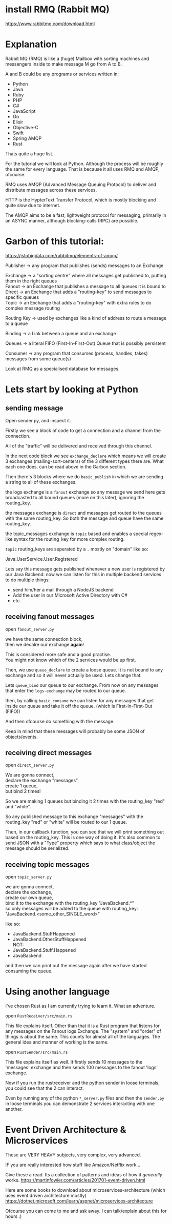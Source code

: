 # install RMQ (Rabbit MQ)

https://www.rabbitmq.com/download.html


# Explanation
Rabbit MQ (RMQ) is like a (huge) Mailbox with sorting machines and messengers inside to make message M go from A to B.

A and B could be any programs or services written in:
- Python
- Java
- Ruby
- PHP
- C#
- JavaScript
- Go
- Elixir
- Objective-C
- Swift
- Spring AMQP
- Rust

Thats quite a huge list.

For the tutorial we will look at Python. Although the process will be roughly the same for every language.
That is because it all uses RMQ and AMQP, ofcourse.

RMQ uses AMQP (Advanced Message Queuing Protocol) to deliver and distribute messages across these services.

HTTP is the HypterText Transfer Protocol, which is mostly blocking and quite slow due to internet.

The AMQP aims to be a fast, lightweight protocol for messaging, primarily in an ASYNC manner, although blocking-calls (RPC) are possible.

# Garbon of this tutorial:
https://jstobigdata.com/rabbitmq/elements-of-amqp/

Publisher -> any program that publishes (sends) messages to an Exchange

Exchange -> a "sorting centre" where all messages get published to, putting them in the right queues  
    Fanout -> an Exchange that publishes a message to all queues it is bound to  
    Direct -> an Exchange that adds a "routing-key" to send messages to specific queues  
    Topic -> an Exchange that adds a "routing-key" with extra rules to do complex message routing  

Routing Key -> used by exchanges like a kind of address to route a message to a queue

Binding -> a Link between a queue and an exchange

Queues -> a literal FIFO (First-In-First-Out) Queue that is possibly persistent

Consumer -> any program that consumes (process, handles, takes) messages from some queue(s)

Look at RMQ as a specialised database for messages.


# Lets start by looking at Python
## sending message
Open sender.py, and inspect it.

Firstly we see a block of code to get a connection and a channel from the connection.

All of the "traffic" will be delivered and received through this channel.

In the next code block we see `exchange_declare` which means we will
create 3 exchanges (mailing-sort-centers) of the 3 different types there are.
What each one does. can be read above in the Garbon section.

Then there's 3 blocks where we do `basic_publish` in which we are sending a string
to all of these exchanges.

the logs exchange is a `fanout` exchange so any message we send here gets broadcasted to all bound queues (more on this later), ignoring the routing_key.

the messages exchange is `direct` and messages get routed to the queues with
the same routing_key. 
So both the message and queue have the same routing_key.

the topic_messages exchange is `topic` based and enables a special regex-like
syntax for the routing_key for more complex routing.

`topic` routing_keys are seperated by a `.` mostly on "domain" like so:

Java.UserService.User.Registered

Lets say this message gets published whenever a new user is registered by our Java Backend:
now we can listen for this in multiple backend services to do multiple things:  
  - send him/her a mail through a NodeJS backend  
  - Add the user in our Microsoft Active Directory with C#  
  - etc.  

## receiving fanout messages
open `fanout_server.py`  

we have the same connection block,  
then we decalre our exchange **again**!  

This is considered more safe and a good practise.  
You might not know which of the 2 services would be up first.

Then, we use `queue_declare` to create a loose queue. It is not bound to any exchange and so it will never actually be used. Lets change that:

Lets `queue_bind` our queue to our exchange.
From now on any messages that enter the `logs-exchange` may be routed
to our queue.

then, by calling `basic_consume` we can listen for any messages that get inside our
queue and take it off the queue. (which is First-In-First-Out (FIFO))

And then ofcourse do something with the message.

Keep in mind that these messages will probably be some JSON of objects/events.

## receiving direct messages
open `direct_server.py`

We are gonna connect,  
declare the exchange "messages",  
create 1 queue,  
but bind 2 times!  

So we are making 1 queues but binding it 2 times with the routing_key "red" and "white".

So any published message to this exchange "messages" with the routing_key "red" or "white" will be routed to our 1 queue.

Then, in our callback function, you can see that we will print something out
based on the routing_key. This is one way of doing it. It's also common to
send JSON with a "Type" property which says to what class/object the message should
be serialized.

## receiving topic messages
open `topic_server.py`

we are gonna connect,  
declare the exchange,  
create our own queue,  
bind it to the exchange with the routing_key "JavaBackend.*"  
so only messages will be added to the queue with routing_key: "JavaBackend.<some_other_SINGLE_word>"  

like so:  
 - JavaBackend.StuffHappened  
 - JavaBackend.OtherStuffHappened  
NOT:  
 - JavaBackend.Stuff.Happened  
 - JavaBackend  


and then we can print out the message again after we have started consuming the queue.

# Using another language
I've chosen Rust as I am currently trying to learn it. What an adventure.  

open `RustReceiver/src/main.rs`

This file explains itself. Other than that it is a Rust program that listens for any messages on the Fanout logs Exchange.
The "system" and "order" of things is about the same. This counts for almost all of the languages. The general idea and manner of working is the same.

open `RustSender/src/main.rs`  

This file explains itself as well. It firstly sends 10 messages to the 'messages' exchange and then sends 100 messages to the fanout 'logs' exchange.


Now if you run the rustreceiver and the python sender in loose terminals, you could see that the 2 can interact.

Even by running any of the python `*_server.py` files and then the `sender.py` in loose terminals you can demonstrate 2 services interacting with one another.

# Event Driven Architecture & Microservices
These are VERY HEAVY subjects, very complex, very advanced.

IF you are really interested how stuff like Amazon/Netflix work...

Give these a read. Its a collection of patterns and ideas of how it *generally* works.
https://martinfowler.com/articles/201701-event-driven.html

Here are some books to download about microservices-architecture (which uses event driven architecture mostly)
https://dotnet.microsoft.com/learn/aspnet/microservices-architecture

Ofcourse you can come to me and ask away. I can talk/explain about this for hours :)

